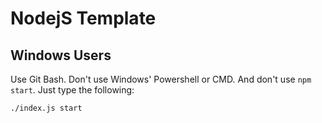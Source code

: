 # NodejS Template  
## Windows Users  
Use Git Bash. Don't use Windows' Powershell or CMD. And don't use `npm start`. Just type the following:   
```bash
./index.js start
```
